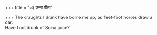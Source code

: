 +++
title = "०३ उन्मा पीता"

+++
The draughts I drank have borne me up, as fleet-foot horses draw a car:  
     Have I not drunk of Soma juice?